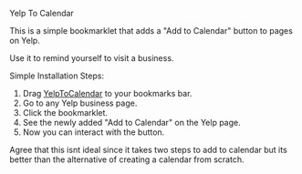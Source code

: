 Yelp To Calendar

This is a simple bookmarklet that adds a "Add to Calendar" button to pages on Yelp.

Use it to remind yourself to visit a business.

Simple Installation Steps:

1. Drag [YelpToCalendar][1] to your bookmarks bar.
2. Go to any Yelp business page.
3. Click the bookmarklet.
4. See the newly added "Add to Calendar" on the Yelp page.
5. Now you can interact with the button.


Agree that this isnt ideal since it takes two steps to add to calendar but its better than the alternative of creating a calendar from scratch.

 
[1]:  javascript:void($.getScript('https://raw.githubusercontent.com/radiofish/yelp_to_calendar/master/add_to_calendar.js'));
